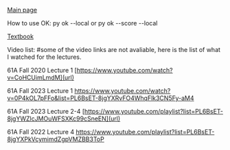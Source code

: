 [Main page]([url](https://cs61a.org/))

How to use OK: py ok --local or py ok --score --local

[Textbook]([url](https://www.composingprograms.com/pages/11-getting-started.html))





Video list: #some of the video links are not avaliable, here is the list of what I watched for the lectures.

61A Fall 2020 Lecture 1  [https://www.youtube.com/watch?v=CoHCUimLmdM](url)

61A Fall 2023 Lecture 1  [https://www.youtube.com/watch?v=0P4kOL7pFFo&list=PL6BsET-8jgYXRvFO4WhqFlk3CN5Fy-aM4
](url)

61A Fall 2023 Lecture 2-4  [https://www.youtube.com/playlist?list=PL6BsET-8jgYWZlcJMOuWFSXKc99cSneEN](url)

61A Fall 2022 Lecture 4  [https://www.youtube.com/playlist?list=PL6BsET-8jgYXPkVcymimdZgpVMZBB3ToP
](url)

